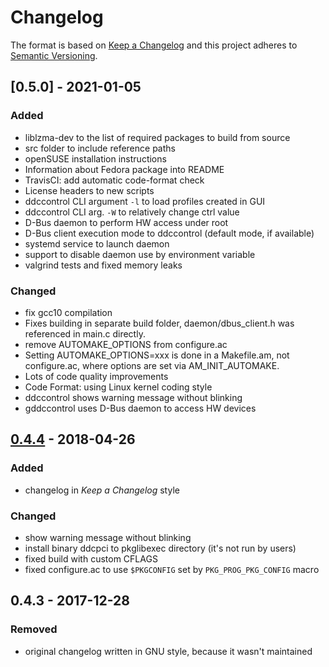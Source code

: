 # Changelog

The format is based on [Keep a Changelog](http://keepachangelog.com/en/1.0.0/)
and this project adheres to [Semantic Versioning](http://semver.org/spec/v2.0.0.html).

## [0.5.0] - 2021-01-05

### Added

-   liblzma-dev to the list of required packages to build from source
-   src folder to include reference paths
-   openSUSE installation instructions
-   Information about Fedora package into README
-   TravisCI: add automatic code-format check
-   License headers to new scripts
-   ddccontrol CLI argument `-l` to load profiles created in GUI
-   ddccontrol CLI arg. `-W` to relatively change ctrl value
-   D-Bus daemon to perform HW access under root
-   D-Bus client execution mode to ddccontrol (default mode, if available)
-   systemd service to launch daemon
-   support to disable daemon use by environment variable
-   valgrind tests and fixed memory leaks

### Changed

-   fix gcc10 compilation
-   Fixes building in separate build folder, daemon/dbus_client.h was referenced in main.c directly.
-   remove AUTOMAKE_OPTIONS from configure.ac
-   Setting AUTOMAKE_OPTIONS=xxx is done in a Makefile.am, not configure.ac, where options are set via AM_INIT_AUTOMAKE.
-   Lots of code quality improvements
-   Code Format: using Linux kernel coding style
-   ddccontrol shows warning message without blinking
-   gddccontrol uses D-Bus daemon to access HW devices

## [0.4.4] - 2018-04-26

### Added

-   changelog in _Keep a Changelog_ style

### Changed

-   show warning message without blinking
-   install binary ddcpci to pkglibexec directory (it's not run by users)
-   fixed build with custom CFLAGS
-   fixed configure.ac to use `$PKGCONFIG` set by `PKG_PROG_PKG_CONFIG` macro

## 0.4.3 - 2017-12-28

### Removed

-   original changelog written in GNU style, because it wasn't maintained

[unreleased]: https://github.com/ddccontrol/ddccontrol/compare/0.4.4...master
[0.4.4]: https://github.com/ddccontrol/ddccontrol/compare/0.4.3...0.4.4
